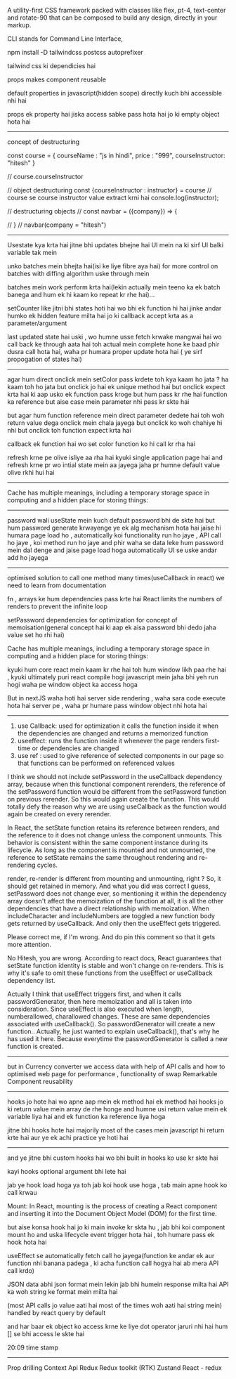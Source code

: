 A utility-first CSS framework packed with classes like flex, pt-4, text-center and rotate-90 that can be composed to build any design, directly in your markup.

CLI stands for Command Line Interface,

npm install -D tailwindcss postcss autoprefixer

tailwind css ki dependicies hai 

props makes component reusable

default properties in javascript(hidden scope) directly kuch bhi accessible nhi hai

props ek property hai jiska access sabke pass hota hai jo ki empty object hota hai

---------------------------------------------------

concept of destructuring

const course = {
    courseName : "js in hindi",
    price : "999",
    courseInstructor: "hitesh"
}

// course.courseInstructor

// object destructuring 
const {courseInstructor : instructor} = course
// course se course instructor value extract krni hai 
console.log(instructor); 


// destructuring objects 
// const navbar = ({company}) => {

// }
// navbar(company = "hitesh")

----------------------------------------

Usestate kya krta hai jitne bhi updates bhejne hai UI mein na ki sirf UI balki variable tak mein

unko batches mein bhejta hai(isi ke liye fibre aya hai) for more control on batches with diffing algorithm uske through mein

batches mein work perform krta hai(lekin actually mein teeno ka ek batch banega and hum ek hi kaam ko repeat kr rhe hai)...


setCounter like jitni bhi states hoti hai wo  bhi ek function hi hai jinke andar humko ek hidden feature milta hai jo ki callback accept krta as a parameter/argument

last updated state hai uski , wo humne usse fetch krwake mangwai hai
wo call back ke through aata hai toh actual mein complete hone ke baad phir dusra call hota hai, waha pr humara proper update hota hai
( ye sirf propogation of states hai)

---------------------------------------------------

agar hum direct onclick mein setColor pass krdete toh kya kaam ho jata ? ha kaam toh ho jata 
but onclick jo hai ek unique method hai
but onclick expect krta hai ki aap usko ek function pass kroge but hum pass kr rhe hai function ka reference but aise case mein parameter nhi pass kr skte hai

but agar hum function reference mein direct parameter dedete hai toh woh return value dega onclick mein chala jayega but onclick ko woh chahiye hi nhi but onclick toh function expect krta hai

callback ek function hai wo set color function ko hi call kr rha hai 

refresh krne pe olive isliye aa rha hai kyuki single application page hai and refresh krne pr wo intial state mein aa jayega jaha pr humne default value olive rkhi hui hai

----------------------------------------

Cache has multiple meanings, including a temporary storage space in computing and a hidden place for storing things:

--------------------------------------------

password wali useState mein kuch default password bhi de skte hai but hum password generate krwayenge 
ye ek alg mechanism hota hai jaise hi humara page load ho , automatically koi functionality run ho jaye , API call ho jaye , koi method run ho jaye and phir waha se data leke hum password mein dal denge and jaise page load hoga automatically UI se uske andar add ho jayega

--------------------------------------------
optimised solution to call one method many times(useCallback in react)
we need to learn from documentation

fn , arrays  ke hum dependencies pass krte hai
React limits the numbers of renders to prevent the infinite loop

setPassword dependencies for optimization for concept of memoisation(general concept hai ki aap ek aisa password bhi dedo jaha value set ho rhi hai)

Cache has multiple meanings, including a temporary storage space in computing and a hidden place for storing things:

kyuki hum core react mein kaam kr rhe hai toh hum window likh paa rhe hai , kyuki ultimately puri react compile hogi javascript mein jaha bhi yeh run hogi waha pe window object ka access hoga
 

But in nextJS waha hoti hai server side rendering , waha sara code execute hota hai server pe , waha pr humare pass window object nhi hota hai

---------------------------------------------------

1. use Callback: used for optimization it calls the function inside it when the dependencies are changed and returns a memorized function 
2. useeffect: runs the function inside it whenever the page renders first-time or dependencies are changed
3. use ref : used to give reference of selected components in our page so that functions can be performed on referenced values

I think we should not include setPassword in the useCallback dependency array, because when this functional component rerenders, the reference of the setPassword function would be different from the setPassword function on previous rerender. So this would again create the function. This would totally defy the reason why we are using useCallback as the function would again be created on every rerender.


In React, the setState function retains its reference between renders, and the reference to it does not change unless the component unmounts. 
This behavior is consistent within the same component instance during its lifecycle. As long as the component is mounted and not unmounted, the reference to setState remains the same throughout rendering and re-rendering cycles.

render, re-render is different from mounting and unmounting, right ? 
So, it should get retained in memory. And what you did was correct I guess, setPassword does not change ever, so mentioning it within the dependency array doesn't affect the memoization of the function at all, it is all the other dependencies that have a direct relationship with memoization. 
When includeCharacter and includeNumbers are toggled a new function body gets returned by useCallback. And only then the useEffect gets triggered. 

Please correct me, if I'm wrong. And do pin this comment so that it gets more attention.


No Hitesh, you are wrong. According to react docs, React guarantees that setState function identity is stable and won't change on re-renders. This is why it's safe to omit these functions from the useEffect or useCallback dependency list.


Actually I think that useEffect triggers first, and when it calls passwordGenerator, then here memoization and all is taken into consideration.
Since useEffect is also executed when length, numberallowed, charallowed changes. These are same dependencies associated with useCallback(). So passwordGenerator will create a new function..
Actually, he just wanted to explain useCallback(), that's why he has used it here. Because everytime the passwordGenerator is called a new function is created.

---------------------------------------------------

but in Currency converter we access data with help of API calls and how to optimised web page for performance , functionality of swap 
Remarkable Component reusability

-----------------------------------------------------

hooks jo hote hai wo apne aap mein ek method hai 
ek method hai hooks jo ki return value mein array de rhe honge and humne usi return value mein ek variable liya hai and ek function ka reference liya hoga

jitne bhi hooks hote hai majorily most of the cases mein javascript hi return krte hai aur ye ek achi practice ye hoti hai 

-----------------------------------------------------
 and ye jitne bhi custom hooks hai wo bhi built in hooks ko use kr skte hai

 kayi hooks optional argument bhi lete hai

 jab ye hook load hoga ya toh jab koi hook use hoga , tab main apne hook ko call krwau

 Mount: In React, mounting is the process of creating a React component and inserting it into the Document Object Model (DOM) for the first time.

 but aise konsa hook hai jo ki main invoke kr skta hu , jab bhi koi component mount  ho and uska lifecycle event trigger hota hai , toh humare pass ek hook hota hai

 useEffect se automatically fetch call ho jayega(function ke andar ek aur function nhi banana padega , ki acha function call hogya hai ab mera API call krdo)

JSON data abhi json format mein lekin jab bhi humein response milta hai API ka woh string ke format mein milta hai


(most API calls jo value aati hai most of the times woh aati hai string mein) handled by react query by default

and har baar ek object ko access krne ke liye dot operator jaruri nhi hai hum [] se bhi access le skte hai


20:09 time stamp

-------------------------------------------------

Prop drilling
Context Api
Redux 
Redux toolkit (RTK)
Zustand
React - redux 
